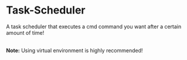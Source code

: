 # Task-Scheduler
A task scheduler that executes a cmd command you want after a certain amount of time!</br></br>

**Note:** Using virtual environment is highly recommended!
